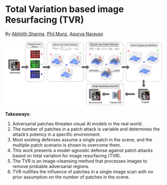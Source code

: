 # Total Variation based image Resurfacing (TVR)

By [Abhijith Sharma](https://www.linkedin.com/in/abhijith-sharma/), [Phil Munz](https://www.linkedin.com/in/philmunz/), [Apurva Narayan](https://scholar.google.com/citations?user=e5OCZ1cAAAAJ&hl=en&authuser=2)

<img src="./Figures/TVD.PNG"/> 

**Takeaways**: 
1. Adversarial patches threaten visual AI models in the real world.
2. The number of patches in a patch attack is variable and determines the attack’s potency in a specific environment.
3. Most existing defenses assume a single patch in the scene, and the multiple-patch scenario is shown to overcome them.
4. This work presents a model-agnostic defense against patch attacks based on total variation for image resurfacing (TVR).
5. The TVR is an image-cleansing method that processes images to remove probable adversarial regions.
6. TVR nullifies the influence of patches in a single image scan with no prior assumption on the number of patches in the scene. 


